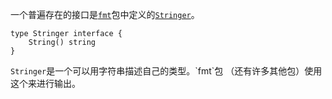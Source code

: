 一个普遍存在的接口是[`fmt`](https://go-zh.org/pkg/fmt/)包中定义的[`Stringer`](https://go-zh.org/pkg/fmt/#Stringer)。

```
type Stringer interface {
    String() string
}
```

`Stringer`是一个可以用字符串描述自己的类型。\`fmt\`包 （还有许多其他包）使用这个来进行输出。

